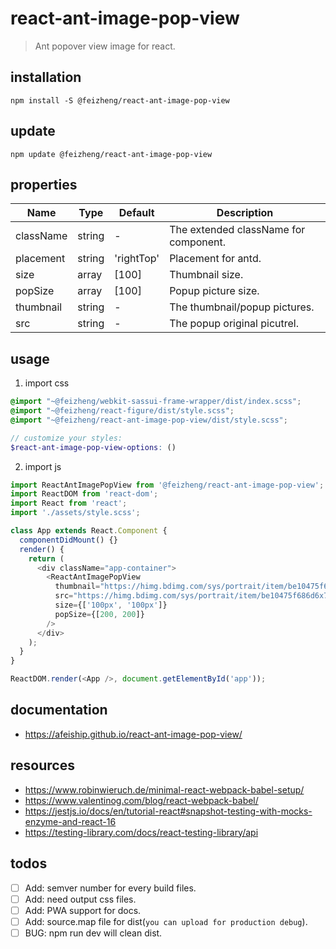 # react-ant-image-pop-view
> Ant popover view image for react.

## installation
```shell
npm install -S @feizheng/react-ant-image-pop-view
```

## update
```shell
npm update @feizheng/react-ant-image-pop-view
```

## properties
| Name      | Type   | Default    | Description                           |
| --------- | ------ | ---------- | ------------------------------------- |
| className | string | -          | The extended className for component. |
| placement | string | 'rightTop' | Placement for antd.                   |
| size      | array  | [100]      | Thumbnail size.                       |
| popSize   | array  | [100]      | Popup picture size.                   |
| thumbnail | string | -          | The thumbnail/popup pictures.         |
| src       | string | -          | The popup original picutrel.          |


## usage
1. import css
  ```scss
  @import "~@feizheng/webkit-sassui-frame-wrapper/dist/index.scss";
  @import "~@feizheng/react-figure/dist/style.scss";
  @import "~@feizheng/react-ant-image-pop-view/dist/style.scss";

  // customize your styles:
  $react-ant-image-pop-view-options: ()
  ```
2. import js
  ```js
  import ReactAntImagePopView from '@feizheng/react-ant-image-pop-view';
  import ReactDOM from 'react-dom';
  import React from 'react';
  import './assets/style.scss';

  class App extends React.Component {
    componentDidMount() {}
    render() {
      return (
        <div className="app-container">
          <ReactAntImagePopView
            thumbnail="https://himg.bdimg.com/sys/portrait/item/be10475f686d6c73db00.jpg"
            src="https://himg.bdimg.com/sys/portrait/item/be10475f686d6x73db00.jpg"
            size={['100px', '100px']}
            popSize={[200, 200]}
          />
        </div>
      );
    }
  }

  ReactDOM.render(<App />, document.getElementById('app'));

  ```

## documentation
- https://afeiship.github.io/react-ant-image-pop-view/

## resources
- https://www.robinwieruch.de/minimal-react-webpack-babel-setup/
- https://www.valentinog.com/blog/react-webpack-babel/
- https://jestjs.io/docs/en/tutorial-react#snapshot-testing-with-mocks-enzyme-and-react-16
- https://testing-library.com/docs/react-testing-library/api

## todos
- [ ] Add: semver number for every build files.
- [ ] Add: need output css files.
- [ ] Add: PWA support for docs.
- [ ] Add: source.map file for dist(`you can upload for production debug`).
- [ ] BUG: npm run dev will clean dist.
